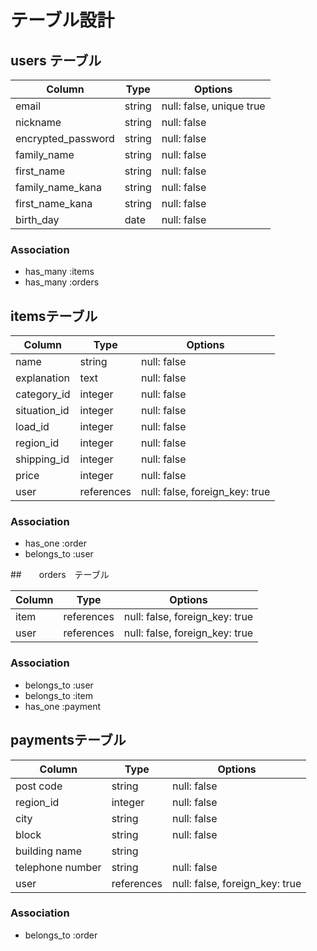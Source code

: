 # テーブル設計

## users テーブル

| Column             | Type   | Options                  |
| ------------------ | ------ | -------------------------|
| email              | string | null: false, unique true |
| nickname           | string | null: false              |
| encrypted_password | string | null: false              |
| family_name        | string | null: false              |
| first_name         | string | null: false              |
| family_name_kana   | string | null: false              |
| first_name_kana    | string | null: false              |
| birth_day          | date   | null: false              |

<!-- string = 可変長の文字列データを格納するためのデータ型
　　　text   = 長いテキストデータを格納するためのデータ型
　　　date   = 日付を表すデータ型
　　　null: false　＝　空の値だと保持されない-->
### Association

- has_many :items
- has_many :orders
## itemsテーブル

| Column             | Type      | Options                        |
| ------------------ | ----------| -------------------------------| 
| name               | string    | null: false                    |
| explanation        | text      | null: false                    |
| category_id        | integer   | null: false                    |
| situation_id       | integer   | null: false                    |
| load_id            | integer   | null: false                    |
| region_id          | integer   | null: false                    |
| shipping_id        | integer   | null: false                    |
| price              | integer   | null: false                    |
| user               | references| null: false, foreign_key: true |

<!-- 外部キーはreferences -->
<!-- | price | integer | ⇨ 　値として数字が（価格）が入ることを想定されるため-->
<!-- Activehash　のカラムの方は全てinteger型に修正 -->
<!-- dayという単語は予約語になりますので、別のカラム名へ修正
（Activehashはカラム名の_idを取り除いた名前でモデルを作成するため) -->
### Association

- has_one    :order
- belongs_to :user
<!-- has_one や　belongs_toの後は単数系-->


##　　orders　テーブル

| Column             | Type      |  Options                       |
| ------------------ | ------    | ------------------------------ |
| item               | references| null: false, foreign_key: true |
| user               | references| null: false, foreign_key: true |

### Association

- belongs_to :user
- belongs_to :item
- has_one    :payment

## paymentsテーブル

| Column             | Type      | Options                        |
| ------------------ | ----------| -------------------------------| 
| post code          | string    | null: false                    |
| region_id          | integer   | null: false                    |
| city               | string    | null: false                    |
| block              | string    | null: false                    |
| building name      | string    |                                |
| telephone number   | string    | null: false                    |
| user               | references| null: false, foreign_key: true |

<!-- 外部キーはreferences -->
<!-- 都道府県を保存するカラムでは、商品出品テーブルで使用したactive_hashのデータを兼用できます。
itemsテーブルで設定した発送先住所のカラム名と同じカラムとなるよう統一 -->
### Association

- belongs_to :order